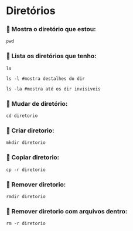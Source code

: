 # Diretórios

### :small_orange_diamond: Mostra o diretório que estou:
```
pwd
```
### :small_orange_diamond: Lista os diretórios que tenho:

```
ls

ls -l #mostra destalhes do dir

ls -la #mostra até os dir invisiveis
```

### :small_orange_diamond: Mudar de diretório:

```
cd diretorio
```

### :small_orange_diamond: Criar diretorio: 

```
mkdir diretorio
```

### :small_orange_diamond: Copiar diretorio:

```
cp -r diretorio
```

### :small_orange_diamond: Remover diretorio:

```
rmdir diretorio
```
### :small_orange_diamond: Remover diretorio com arquivos dentro:

```
rm -r diretorio
```
